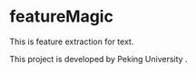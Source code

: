 featureMagic
============

This is feature extraction for text.

This project is developed by Peking University .
